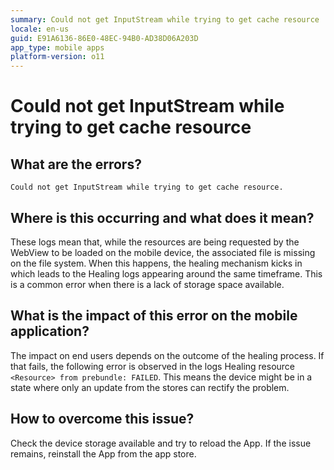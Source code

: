 ```yaml
---
summary: Could not get InputStream while trying to get cache resource 
locale: en-us
guid: E91A6136-86E0-48EC-94B0-AD38D06A203D
app_type: mobile apps
platform-version: o11
---
```


# Could not get InputStream while trying to get cache resource  

## What are the errors?

``Could not get InputStream while trying to get cache resource.``

## Where is this occurring and what does it mean?

These logs mean that, while the resources are being requested by the WebView to be loaded on the mobile device, the associated file is missing on the file system. When this happens, the healing mechanism kicks in which leads to the Healing logs appearing around the same timeframe. This is a common error when there is a lack of storage space available.

## What is the impact of this error on the mobile application?

The impact on end users depends on the outcome of the healing process. If that fails, the following error is observed in the logs Healing resource ``<Resource> from prebundle: FAILED``. This means the device might be in a state where only an update from the stores can rectify the problem.

## How to overcome this issue?

Check the device storage available and try to reload the App. If the issue remains, reinstall the App from the app store.
